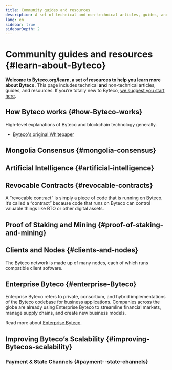 ```yaml
---
title: Community guides and resources
description: A set of technical and non-technical articles, guides, and resources to learn about Byteco.
lang: en
sidebar: true
sidebarDepth: 2
---
```


# Community guides and resources {#learn-about-Byteco}

**Welcome to Byteco.org/learn, a set of resources to help you learn more about Byteco.** This page includes technical **and** non-technical articles, guides, and resources. If you’re totally new to Byteco, [we suggest you start here](/en/what-is-Byteco/).


## How Byteco works {#how-Byteco-works}

High-level explanations of Byteco and blockchain technology generally.

- [Byteco's original Whitepaper](/en/whitepaper/)

## Mongolia Consensus {#mongolia-consensus}


## Artificial Intelligence {#artificial-intelligence}



## Revocable Contracts {#revocable-contracts}

A “revocable contract” is simply a piece of code that is running on Byteco. It’s called a “contract” because code that runs on Byteco can control valuable things like BTO or other digital assets.

## Proof of Staking and Mining {#proof-of-staking-and-mining}



## Clients and Nodes {#clients-and-nodes}

The Byteco network is made up of many nodes, each of which runs compatible client software.

## Enterprise Byteco {#enterprise-Byteco}

Enterprise Byteco refers to private, consortium, and hybrid implementations of the Byteco codebase for business applications. Companies across the globe are already using Enterprise Byteco to streamline financial markets, manage supply chains, and create new business models.

Read more about [Enterprise Byteco](/enterprise/).

## Improving Byteco’s Scalability {#improving-Bytecos-scalability}



### Payment & State Channels {#payment--state-channels}





